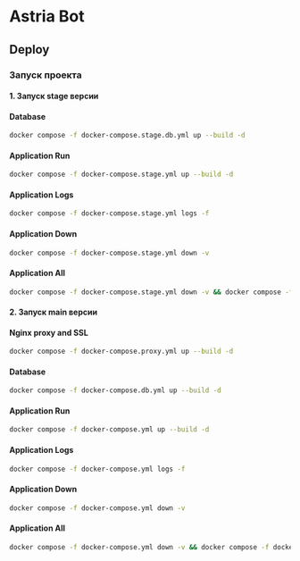 # Astria Bot

## Deploy

### Запуск проекта

#### 1. Запуск stage версии

#### Database

```bash
docker compose -f docker-compose.stage.db.yml up --build -d
```

#### Application Run

```bash
docker compose -f docker-compose.stage.yml up --build -d
```

#### Application Logs

```bash
docker compose -f docker-compose.stage.yml logs -f
```

#### Application Down

```bash
docker compose -f docker-compose.stage.yml down -v
```

#### Application All

```bash
docker compose -f docker-compose.stage.yml down -v && docker compose -f docker-compose.stage.yml up --build -d && docker compose -f docker-compose.stage.yml logs -f
```


#### 2. Запуск main версии

#### Nginx proxy and SSL

```bash
docker compose -f docker-compose.proxy.yml up --build -d
```

#### Database

```bash
docker compose -f docker-compose.db.yml up --build -d
```

#### Application Run

```bash
docker compose -f docker-compose.yml up --build -d
```

#### Application Logs

```bash
docker compose -f docker-compose.yml logs -f
```

#### Application Down

```bash
docker compose -f docker-compose.yml down -v
```

#### Application All

```bash
docker compose -f docker-compose.yml down -v && docker compose -f docker-compose.yml up --build -d && docker compose -f docker-compose.yml logs -f
```
